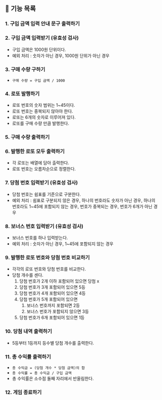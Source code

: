 ## 📝 기능 목록

### 1. 구입 금액 입력 안내 문구 출력하기

### 2. 구입 금액 입력받기 (유효성 검사)

- 구입 금액은 1000원 단위이다.
- 예외 처리 : 숫자가 아닌 경우, 1000원 단위가 아닌 경우

### 3. 구매 수량 구하기

- `구매 수량 = 구입 금액 / 1000`

### 4. 로또 발행하기

- 로또 번호의 숫자 범위는 1~45이다.
- 로또 번호는 중복되지 않아야 한다.
- 로또는 6개의 숫자로 이루어져 있다.
- 로또를 구매 수량 만큼 발행한다.

### 5. 구매 수량 출력하기

### 6. 발행한 로또 모두 출력하기

- 각 로또는 배열에 담아 출력한다.
- 로또 번호는 오름차순으로 정렬한다.

### 7. 당첨 번호 입력받기 (유효성 검사)

- 당첨 번호는 쉼표를 기준으로 구분한다.
- 예외 처리 : 쉼표로 구분되지 않은 경우, 하나의 번호라도 숫자가 아닌 경우, 하나의 번호라도 1~45에 포함되지 않는 경우, 번호가 중복되는 경우, 번호가 6개가 아닌 경우

### 8. 보너스 번호 입력받기 (유효성 검사)

- 보너스 번호를 하나 입력받는다.
- 예외 처리 : 숫자가 아닌 경우, 1~45에 포함되지 않는 경우

### 9. 발행한 로또 번호와 당첨 번호 비교하기

- 각각의 로또 번호와 당첨 번호를 비교한다.
- 당첨 개수를 센다.
  1. 당첨 번호가 2개 이하 포함되어 있으면 당첨 x
  2. 당첨 번호가 3개 포함되어 있으면 5등
  3. 당첨 번호가 4개 포함되어 있으면 4등
  4. 당첨 번호가 5개 포함되어 있으면
     1. 보너스 번호까지 포함되면 2등
     2. 보너스 번호가 포함되지 않으면 3등
  5. 당첨 번호가 6개 포함되어 있으면 1등

### 10. 당첨 내역 출력하기

- 5등부터 1등까지 등수별 당첨 개수를 출력한다.

### 11. 총 수익률 출력하기

- `총 수익금 = (당첨 개수 * 당첨 금액)의 합`
- `총 수익률 = 총 수익금 / 구입 금액`
- 총 수익률은 소수점 둘째 자리에서 반올림한다.

### 12. 게임 종료하기
